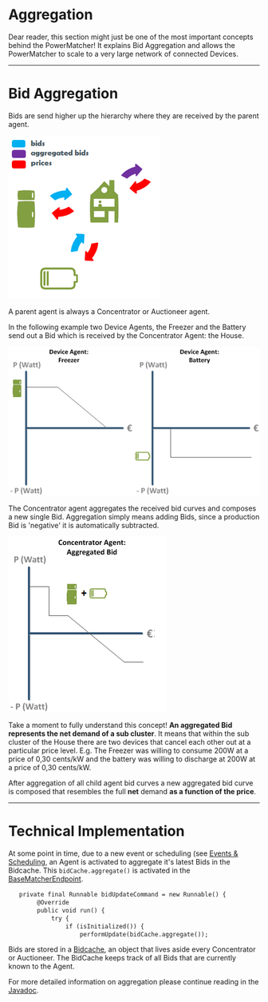 # Aggregation

Dear reader, this section might just be one of the most important concepts behind the PowerMatcher! It explains Bid Aggregation and allows the PowerMatcher to scale to a very large network of connected Devices.

-------------------------

# Bid Aggregation

Bids are send higher up the hierarchy where they are received by the parent agent. 

![Bids go Up! Prices go Down!](Aggregated.png)

A parent agent is always a Concentrator or Auctioneer agent.

In the following example two Device Agents, the Freezer and the Battery send out a Bid which is received by the Concentrator Agent: the House. 

![Two Device Agents Bids!](DeviceAgentBid.png)

The Concentrator agent aggregates the received bid curves and composes a new single Bid. Aggregation simply means adding Bids, since a production Bid is 'negative' it is automatically subtracted.

![Two Device Agents Bids!](AggregatedBid1.png)

Take a moment to fully understand this concept!  **An aggregated Bid represents the net demand of a sub cluster**.   It means that within the sub cluster of the House there are two devices that cancel each other out at a particular price level. E.g. The Freezer was willing to consume 200W at a price of 0,30 cents/kW and the battery was willing to discharge at 200W at a price of 0,30 cents/kW. 

After aggregation of all child agent bid curves a new aggregated bid curve is composed that resembles the full **net** demand **as a function of the price**. 

-------------------

# Technical Implementation

At some point in time, due to a new event or scheduling (see [Events & Scheduling](Events-&-Scheduling), an Agent is activated to aggregate it's latest Bids in the Bidcache. This `bidCache.aggregate()` is activated in the [BaseMatcherEndpoint](https://github.com/flexiblepower/powermatcher/blob/master/net.powermatcher.core/src/net/powermatcher/core/BaseMatcherEndpoint.java).

```
   private final Runnable bidUpdateCommand = new Runnable() {
        @Override
        public void run() {
            try {
                if (isInitialized()) {
                    performUpdate(bidCache.aggregate());
```

Bids are stored in a [Bidcache](https://github.com/flexiblepower/powermatcher/blob/master/net.powermatcher.core/src/net/powermatcher/core/bidcache/BidCache.java), an object that lives aside every Concentrator or Auctioneer. The BidCache keeps track of all Bids that are currently known to the Agent.

For more detailed information on aggregation please continue reading in the [Javadoc]().
